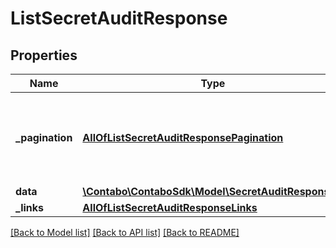 # ListSecretAuditResponse

## Properties
Name | Type | Description | Notes
------------ | ------------- | ------------- | -------------
**_pagination** | [**AllOfListSecretAuditResponsePagination**](AllOfListSecretAuditResponsePagination.md) | Data about pagination like how many results, pages, page size. | 
**data** | [**\Contabo\ContaboSdk\Model\SecretAuditResponse[]**](SecretAuditResponse.md) |  | 
**_links** | [**AllOfListSecretAuditResponseLinks**](AllOfListSecretAuditResponseLinks.md) |  | 

[[Back to Model list]](../../README.md#documentation-for-models) [[Back to API list]](../../README.md#documentation-for-api-endpoints) [[Back to README]](../../README.md)

